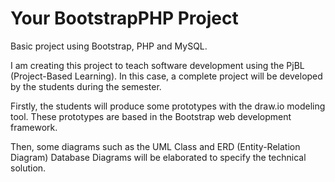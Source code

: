 # Your BootstrapPHP Project
Basic project using Bootstrap, PHP and MySQL.

I am creating this project to teach software development using the PjBL (Project-Based Learning). In this case, a complete project will be developed by the students during the semester.

Firstly, the students will produce some prototypes with the draw.io modeling tool. These prototypes are based in the Bootstrap web development framework.

Then, some diagrams such as the UML Class and ERD (Entity-Relation Diagram) Database Diagrams will be elaborated to specify the technical solution.
